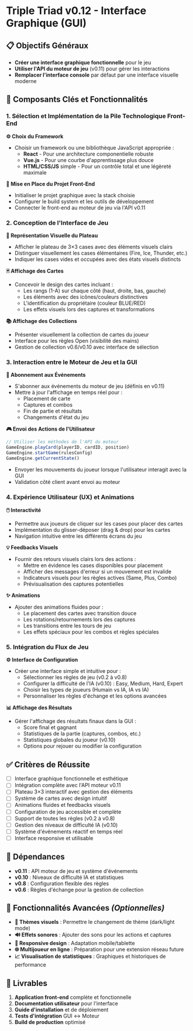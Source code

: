 # Triple Triad v0.12 - Interface Graphique (GUI)

## 📋 Objectifs Généraux

- **Créer une interface graphique fonctionnelle** pour le jeu
- **Utiliser l'API du moteur de jeu** (v0.11) pour gérer les interactions
- **Remplacer l'interface console** par défaut par une interface visuelle moderne

## 🎯 Composants Clés et Fonctionnalités

### 1. Sélection et Implémentation de la Pile Technologique Front-End

**⚙️ Choix du Framework**
- Choisir un framework ou une bibliothèque JavaScript appropriée :
  - **React** - Pour une architecture componentielle robuste
  - **Vue.js** - Pour une courbe d'apprentissage plus douce
  - **HTML/CSS/JS** simple - Pour un contrôle total et une légèreté maximale

**🚀 Mise en Place du Projet Front-End**
- Initialiser le projet graphique avec la stack choisie
- Configurer le build system et les outils de développement
- Connecter le front-end au moteur de jeu via l'API v0.11

### 2. Conception de l'Interface de Jeu

**🎲 Représentation Visuelle du Plateau**
- Afficher le plateau de 3×3 cases avec des éléments visuels clairs
- Distinguer visuellement les cases élémentaires (Fire, Ice, Thunder, etc.)
- Indiquer les cases vides et occupées avec des états visuels distincts

**🃏 Affichage des Cartes**
- Concevoir le design des cartes incluant :
  - Les rangs (1-A) sur chaque côté (haut, droite, bas, gauche)
  - Les éléments avec des icônes/couleurs distinctives
  - L'identification du propriétaire (couleur BLUE/RED)
  - Les effets visuels lors des captures et transformations

**📚 Affichage des Collections**
- Présenter visuellement la collection de cartes du joueur
- Interface pour les règles Open (visibilité des mains)
- Gestion de collection v0.6/v0.10 avec interface de sélection

### 3. Interaction entre le Moteur de Jeu et la GUI

**📡 Abonnement aux Événements**
- S'abonner aux événements du moteur de jeu (définis en v0.11)
- Mettre à jour l'affichage en temps réel pour :
  - Placement de carte
  - Captures et combos
  - Fin de partie et résultats
  - Changements d'état du jeu

**🎮 Envoi des Actions de l'Utilisateur**
```javascript
// Utiliser les méthodes de l'API du moteur
GameEngine.playCard(playerID, cardID, position)
GameEngine.startGame(rulesConfig)
GameEngine.getCurrentState()
```
- Envoyer les mouvements du joueur lorsque l'utilisateur interagit avec la GUI
- Validation côté client avant envoi au moteur

### 4. Expérience Utilisateur (UX) et Animations

**🖱️ Interactivité**
- Permettre aux joueurs de cliquer sur les cases pour placer des cartes
- Implémentation du glisser-déposer (drag & drop) pour les cartes
- Navigation intuitive entre les différents écrans du jeu

**💡 Feedbacks Visuels**
- Fournir des retours visuels clairs lors des actions :
  - Mettre en évidence les cases disponibles pour placement
  - Afficher des messages d'erreur si un mouvement est invalide
  - Indicateurs visuels pour les règles actives (Same, Plus, Combo)
  - Prévisualisation des captures potentielles

**✨ Animations**
- Ajouter des animations fluides pour :
  - Le placement des cartes avec transition douce
  - Les rotations/retournements lors des captures
  - Les transitions entre les tours de jeu
  - Les effets spéciaux pour les combos et règles spéciales

### 5. Intégration du Flux de Jeu

**⚙️ Interface de Configuration**
- Créer une interface simple et intuitive pour :
  - Sélectionner les règles de jeu (v0.2 à v0.8)
  - Configurer la difficulté de l'IA (v0.10) : Easy, Medium, Hard, Expert
  - Choisir les types de joueurs (Humain vs IA, IA vs IA)
  - Personnaliser les règles d'échange et les options avancées

**📊 Affichage des Résultats**
- Gérer l'affichage des résultats finaux dans la GUI :
  - Score final et gagnant
  - Statistiques de la partie (captures, combos, etc.)
  - Statistiques globales du joueur (v0.10)
  - Options pour rejouer ou modifier la configuration

## ✅ Critères de Réussite

- [ ] Interface graphique fonctionnelle et esthétique
- [ ] Intégration complète avec l'API moteur v0.11
- [ ] Plateau 3×3 interactif avec gestion des éléments
- [ ] Système de cartes avec design intuitif
- [ ] Animations fluides et feedbacks visuels
- [ ] Configuration de jeu accessible et complète
- [ ] Support de toutes les règles (v0.2 à v0.8)
- [ ] Gestion des niveaux de difficulté IA (v0.10)
- [ ] Système d'événements réactif en temps réel
- [ ] Interface responsive et utilisable

## 🔗 Dépendances

- **v0.11** : API moteur de jeu et système d'événements
- **v0.10** : Niveaux de difficulté IA et statistiques
- **v0.8** : Configuration flexible des règles
- **v0.6** : Règles d'échange pour la gestion de collection

## 🎯 Fonctionnalités Avancées *(Optionnelles)*

- **🎨 Thèmes visuels** : Permettre le changement de thème (dark/light mode)
- **🔊 Effets sonores** : Ajouter des sons pour les actions et captures
- **📱 Responsive design** : Adaptation mobile/tablette
- **🌐 Multijoueur en ligne** : Préparation pour une extension réseau future
- **📈 Visualisation de statistiques** : Graphiques et historiques de performance

## 🚀 Livrables

1. **Application front-end** complète et fonctionnelle
2. **Documentation utilisateur** pour l'interface
3. **Guide d'installation** et de déploiement
4. **Tests d'intégration** GUI ↔ Moteur
5. **Build de production** optimisé